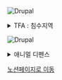 ![Drupal](https://img.shields.io/badge/TFA-%230678BE.svg?style=for-the-badge&logo=drupal&logoColor=white)
<details>
<summary>TFA : 침수지역</summary>
<div markdown="1">

# TFA : 침수지역

### **게임장르**     

메트로배니아 액션 어드밴처 RPG 게임.  

### **개요**  

침수 상황의 도시를 배경으로 종교 세력과 저항군 세력의 갈등을 메인 테마로 하여 주인공의 성장과 능력을 통해 새로운 지역의 탐험과 다양한 적들에게 맞서 나아가는 게임이다.  

### **목표**  

생존과 사회적 선택을 통해 세계를 재건하며 살아 남아야한다.    

### **목차**
## [1.GDD](https://ncyfirstsite.netlify.app/pages/page02)
## [2.레벨디자인](https://ncyfirstsite.netlify.app/pages/page07)
## [3.세계관](https://ncyfirstsite.netlify.app/pages/page03)
## [4.스토리](https://ncyfirstsite.netlify.app/pages/page04)
## [5.시나리오](https://ncyfirstsite.netlify.app/pages/page05)
## [6.스토리보드](https://ncyfirstsite.netlify.app/pages/page06)
### [6.1 스토리보드 컨셉](https://ncyfirstsite.netlify.app/pages/page06-1)
## [7.캐릭터](https://ncyfirstsite.netlify.app/pages/page08)
## [8.플레이어 모션](https://ncyfirstsite.netlify.app/pages/page09)
## [9.몬스터&아이템](https://ncyfirstsite.netlify.app/pages/page10)

</div>
</details>  

![Drupal](https://img.shields.io/badge/AD-199900?style=for-the-badge&logo=leaflet&logoColor=white)

<details>
<summary>애니멀 디펜스</summary>
<div markdown="1">

# 애니멀 디펜스

### **게임장르**     

전략 타워 디펜스 게임

### **개요**  


### **목표**  



</div>
</details>  

[노션페이지로 이동](https://www.notion.so/07dbb0c4958847f194f0854bb869762f)
